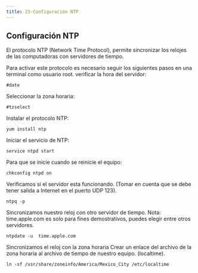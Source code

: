 ```yaml
---
title: 23-Configuración NTP
---
```

## Configuración NTP

El protocolo NTP (Network Time Protocol), permite sincronizar los relojes de las computadoras con servidores de tiempo.

Para activar este protocolo es necesario seguir los siguientes pasos en una terminal como usuario root.
verificar la hora del servidor: 
```
#date
``` 

Seleccionar la zona horaria: 
```
#tzselect
```

Instalar el protocolo NTP: 
```
yum install ntp
```
Iniciar el servicio de NTP:
``` 
service ntpd start
```

Para que se inicie cuando se reinicie el equipo:
```
chkconfig ntpd on
```

Verificamos si el servidor esta funcionando. (Tomar en cuenta que se debe tener salida a Internet en el puerto UDP 123). 
```
ntpq -p 
```

Sincronizamos nuestro reloj con otro servidor de tiempo.
Nota: time.apple.com es solo para fines demostrativos, puedes elegir entre otros servidores.
```
ntpdate -u  time.apple.com 
```

Sincronizamos el reloj con la zona horaria
Crear un enlace del archivo de la zona horaria al archivo de tiempo de nuestro equipo. (localtime).
```
ln -sf /usr/share/zoneinfo/America/Mexico_City /etc/localtime
```
